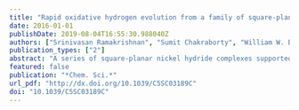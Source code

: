 ```yaml
---
title: "Rapid oxidative hydrogen evolution from a family of square-planar nickel hydride complexes"
date: 2016-01-01
publishDate: 2019-08-04T16:55:30.988040Z
authors: ["Srinivasan Ramakrishnan", "Sumit Chakraborty", "William W. Brennessel", "Christopher E. D. Chidsey", "William D. Jones"]
publication_types: ["2"]
abstract: "A series of square-planar nickel hydride complexes supported by bis(phosphinite) pincer ligands with varying substituents (–OMe, –Me, and –But) on the pincer backbone have been synthesized and completely characterized by NMR spectroscopy, IR spectroscopy, elemental analysis, and X-ray crystallography. Their cyclic voltammograms show irreversible oxidation peaks (peak potentials from 101 to 316 mV vs. Fc+/Fc) with peak currents consistent with overall one-electron oxidations. Chemical oxidation by the one-electron oxidant Ce(NBu4)2(NO3)6 was studied by NMR spectroscopy, which provided quantitative evidence for post-oxidative H2 evolution leading to a solvent-coordinated nickel(II) species with the pincer backbone intact. Bulk electrolysis of the unsubstituted nickel hydride (3a) showed an overall one-electron stoichiometry and gas chromatographic analysis of the headspace gas after electrolysis further confirmed stoichiometric production of dihydrogen. Due to the extremely high rate of the post-oxidative chemical process, electrochemical simulations have been used to establish a lower limit of the bimolecular rate constant (kf > 107 M−1 s−1) for the H2 evolution step. To the best of our knowledge, this is the fastest known oxidative H2 evolution process observed in transition metal hydrides. Quantum chemical calculations based on DFT indicate that the one-electron oxidation of the nickel hydride complex provides a strong chemical driving force (−90.3 kcal mol−1) for the production of H2 at highly oxidizing potentials."
featured: false
publication: "*Chem. Sci.*"
url_pdf: "http://dx.doi.org/10.1039/C5SC03189C"
doi: "10.1039/C5SC03189C"
---
```


